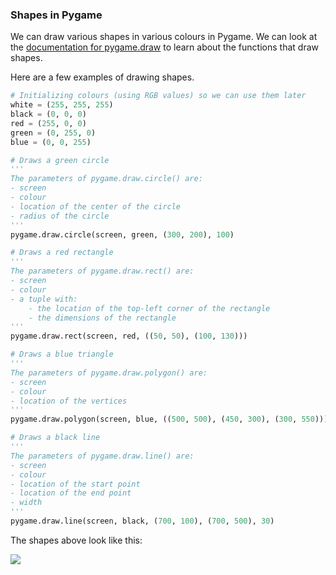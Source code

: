 ### Shapes in Pygame

We can draw various shapes in various colours in Pygame. We can look at the [documentation for pygame.draw](https://www.pygame.org/docs/ref/draw.html) to learn about the functions that draw shapes. 

Here are a few examples of drawing shapes.

```python
# Initializing colours (using RGB values) so we can use them later
white = (255, 255, 255)
black = (0, 0, 0)
red = (255, 0, 0)
green = (0, 255, 0)
blue = (0, 0, 255)

# Draws a green circle
'''
The parameters of pygame.draw.circle() are:
- screen
- colour
- location of the center of the circle
- radius of the circle
'''
pygame.draw.circle(screen, green, (300, 200), 100)

# Draws a red rectangle
'''
The parameters of pygame.draw.rect() are:
- screen
- colour
- a tuple with:
	- the location of the top-left corner of the rectangle
	- the dimensions of the rectangle
'''
pygame.draw.rect(screen, red, ((50, 50), (100, 130)))

# Draws a blue triangle
'''
The parameters of pygame.draw.polygon() are:
- screen
- colour
- location of the vertices
'''
pygame.draw.polygon(screen, blue, ((500, 500), (450, 300), (300, 550)))

# Draws a black line
'''
The parameters of pygame.draw.line() are:
- screen
- colour
- location of the start point
- location of the end point
- width
'''
pygame.draw.line(screen, black, (700, 100), (700, 500), 30)

```

The shapes above look like this:

![](../../Images/Shapes.png)
